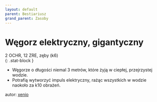 ```yaml
---
layout: default
parent: Bestiariusz
grand_parent: Zasoby
---
```


# Węgorz elektryczny, gigantyczny

2 OCHR, 12 ZRE, zęby (k6)  
{: .stat-block }

- Węgorze o długości niemal 3 metrów, które żyją w ciepłej, przejrzystej wodzie.  
- Potrafią wytworzyć impuls elektryczny, rażąc wszystkich w wodzie naokoło za k10 obrażeń.  

autor: [xenio](https://xenioinabottle.blogspot.com)
